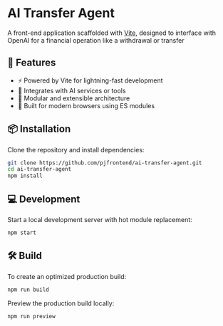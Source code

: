 # AI Transfer Agent

A front-end application scaffolded with [Vite](https://vitejs.dev), designed to interface with OpenAI for a financial operation like a withdrawal or transfer

## 🚀 Features

* ⚡ Powered by Vite for lightning-fast development
* 🧠 Integrates with AI services or tools
* 🔧 Modular and extensible architecture
* 🎯 Built for modern browsers using ES modules

## 📦 Installation

Clone the repository and install dependencies:

```bash
git clone https://github.com/pjfrontend/ai-transfer-agent.git
cd ai-transfer-agent
npm install
```

## 💻 Development

Start a local development server with hot module replacement:

```bash
npm start
```

## 🛠 Build

To create an optimized production build:

```bash
npm run build
```

Preview the production build locally:

```bash
npm run preview
```


